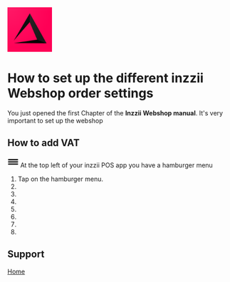 <img src="../Assets/Pictures/play_store_512.png" alt="inzzii logo" width="100"/>

# How to set up the different inzzii Webshop order settings

You just opened the first Chapter of the **Inzzii Webshop manual**. It's very important to set up the webshop

## How to add VAT

<img src="../Assets/Pictures/Hmenu.png" alt="hamburgermenu" width="25" height="25"/> At the top left of your inzzii POS app you have a hamburger menu 
1. Tap on the hamburger menu.
2. 
3. 
4. 
5. 
6. 
7. 
8. 


## Support
[Home](../index.md)